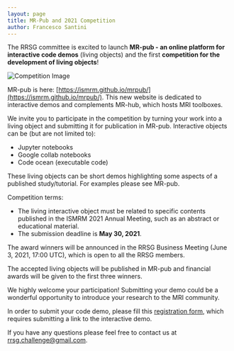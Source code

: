 ```yaml
---
layout: page
title: MR-Pub and 2021 Competition
author: Francesco Santini
---
```

The RRSG committee is excited to launch **MR-pub - an online platform for interactive code demos** (living objects) and the first **competition for the development of living objects**! 

![Competition Image](/rrsg/images/mr_pub_competition.png)

MR-pub is here: [https://ismrm.github.io/mrpub/](https://ismrm.github.io/mrpub/). This new website is dedicated to interactive demos and complements MR-hub, which hosts MRI toolboxes. 

We invite you to participate in the competition by turning your work into a living object and submitting it for publication in MR-pub. Interactive objects can be (but are not limited to):

* Jupyter notebooks 
* Google collab notebooks
* Code ocean (executable code)

These living objects can be short demos highlighting some aspects of a published study/tutorial. For examples please see MR-pub.

Competition terms:

* The living interactive object must be related to specific contents published in the ISMRM 2021 Annual Meeting, such as an abstract or educational material.
* The submission deadline is **May 30, 2021**.

The award winners will be announced in the RRSG Business Meeting (June 3, 2021, 17:00 UTC), which is open to all the RRSG members.

The accepted living objects will be published in MR-pub and financial awards will be given to the first three winners.

We highly welcome your participation! Submitting your demo could be a wonderful opportunity to introduce your research to the MRI community. 

In order to submit your code demo, please fill this [registration form](https://forms.gle/FdyTbizSkHzqWFkR6), which requires submitting a link to the interactive demo. 

If you have any questions please feel free to contact us at rrsg.challenge@gmail.com. 